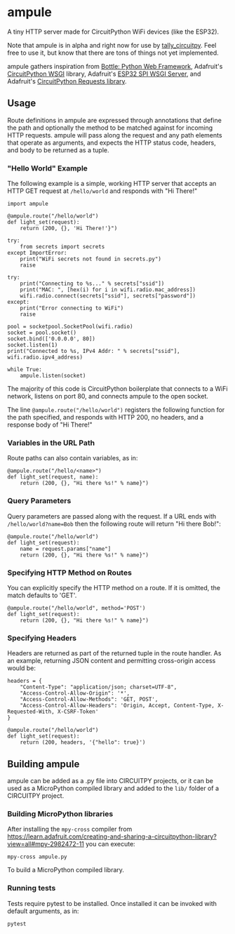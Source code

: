 # ampule

A tiny HTTP server made for CircuitPython WiFi devices (like the ESP32).

Note that ampule is in alpha and right now for use by
[tally_circuitpy](https://github.com/deckerego/tally_circuitpy). Feel free to
use it, but know that there are tons of things not yet implemented.

ampule gathers inspiration from
[Bottle: Python Web Framework](https://bottlepy.org/docs/dev/index.html),
Adafruit's [CircuitPython WSGI](https://github.com/adafruit/Adafruit_CircuitPython_WSGI)
library, Adafruit's [ESP32 SPI WSGI Server](https://github.com/adafruit/Adafruit_CircuitPython_ESP32SPI/blob/main/adafruit_esp32spi/adafruit_esp32spi_wsgiserver.py),
and Adafruit's [CircuitPython Requests library](https://github.com/adafruit/Adafruit_CircuitPython_Requests).


## Usage

Route definitions in ampule are expressed through annotations that define the
path and optionally the method to be matched against for incoming HTTP requests.
ampule will pass along the request and any path elements that operate as arguments,
and expects the HTTP status code, headers, and body to be returned as a tuple.

### "Hello World" Example

The following example is a simple, working HTTP server that accepts an
HTTP GET request at `/hello/world` and responds with "Hi There!"

    import ampule

    @ampule.route("/hello/world")
    def light_set(request):
        return (200, {}, 'Hi There!'}")

    try:
        from secrets import secrets
    except ImportError:
        print("WiFi secrets not found in secrets.py")
        raise

    try:
        print("Connecting to %s..." % secrets["ssid"])
        print("MAC: ", [hex(i) for i in wifi.radio.mac_address])
        wifi.radio.connect(secrets["ssid"], secrets["password"])
    except:
        print("Error connecting to WiFi")
        raise

    pool = socketpool.SocketPool(wifi.radio)
    socket = pool.socket()
    socket.bind(['0.0.0.0', 80])
    socket.listen(1)
    print("Connected to %s, IPv4 Addr: " % secrets["ssid"], wifi.radio.ipv4_address)

    while True:
        ampule.listen(socket)

The majority of this code is CircuitPython boilerplate that connects to a WiFi
network, listens on port 80, and connects ampule to the open socket.

The line `@ampule.route("/hello/world")` registers the following function for
the path specified, and responds with HTTP 200, no headers, and a response body
of "Hi There!"

### Variables in the URL Path

Route paths can also contain variables, as in:

    @ampule.route("/hello/<name>")
    def light_set(request, name):
        return (200, {}, "Hi there %s!" % name}")

### Query Parameters

Query parameters are passed along with the request. If a URL ends with
`/hello/world?name=Bob` then the following route will return
"Hi there Bob!":

    @ampule.route("/hello/world")
    def light_set(request):
        name = request.params["name"]
        return (200, {}, "Hi there %s!" % name}")

### Specifying HTTP Method on Routes

You can explicitly specify the HTTP method on a route. If it is omitted,
the match defaults to 'GET'.

    @ampule.route("/hello/world", method='POST')
    def light_set(request):
        return (200, {}, "Hi there %s!" % name}")

### Specifying Headers

Headers are returned as part of the returned tuple in the route handler.
As an example, returning JSON content and permitting cross-origin access
would be:

    headers = {
        "Content-Type": "application/json; charset=UTF-8",
        "Access-Control-Allow-Origin": '*',
        "Access-Control-Allow-Methods": 'GET, POST',
        "Access-Control-Allow-Headers": 'Origin, Accept, Content-Type, X-Requested-With, X-CSRF-Token'
    }

    @ampule.route("/hello/world")
    def light_set(request):
        return (200, headers, '{"hello": true}')


## Building ampule

ampule can be added as a .py file into CIRCUITPY projects, or it can be
used as a MicroPython compiled library and added to the `lib/` folder
of a CIRCUITPY project.

### Building MicroPython libraries

After installing the `mpy-cross` compiler from
https://learn.adafruit.com/creating-and-sharing-a-circuitpython-library?view=all#mpy-2982472-11
you can execute:

    mpy-cross ampule.py

To build a MicroPython compiled library.

### Running tests

Tests require pytest to be installed. Once installed it can be invoked with
default arguments, as in:

    pytest

